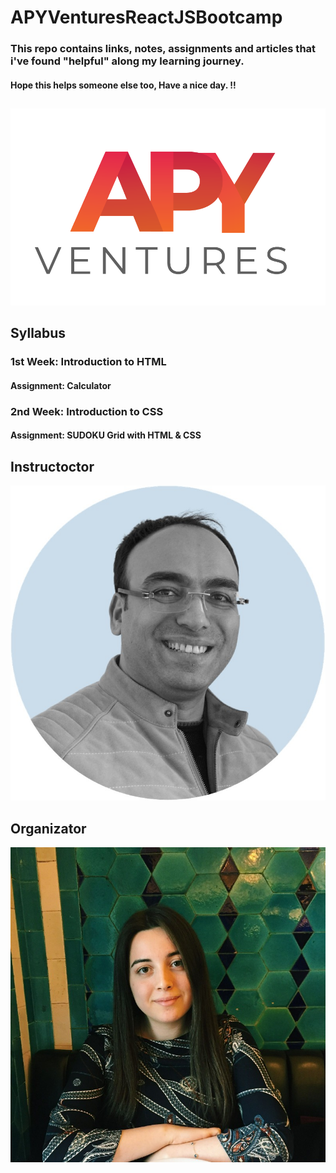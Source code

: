 # APYVenturesReactJSBootcamp


### This repo contains links, notes, assignments and articles that i've found "helpful" along my learning journey.
#### Hope this helps someone else too, Have a nice day. !!

##
![alt text](https://github.com/JosephWesleyanW/APYVenturesReactJSBootcamp/blob/main/img/apy_ventures.png)
##

## Syllabus
### 1st Week: Introduction to HTML
#### Assignment: Calculator
### 2nd Week: Introduction to CSS
#### Assignment: SUDOKU Grid with HTML & CSS



## Instructoctor
![alt text](https://github.com/JosephWesleyanW/APYVenturesReactJSBootcamp/blob/main/img/1640611682019.jpg)

## Organizator
![alt text](https://github.com/JosephWesleyanW/APYVenturesReactJSBootcamp/blob/main/img/1648202432703.jpg)
